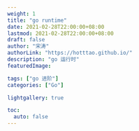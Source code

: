 ```yaml
---
weight: 1
title: "go runtime"
date: 2021-02-28T22:00:00+08:00
lastmod: 2021-02-28T22:00:00+08:00
draft: false
author: "宋涛"
authorLink: "https://hotttao.github.io/"
description: "go 运行时"
featuredImage: 

tags: ["go 进阶"]
categories: ["Go"]

lightgallery: true

toc:
  auto: false
---
```

